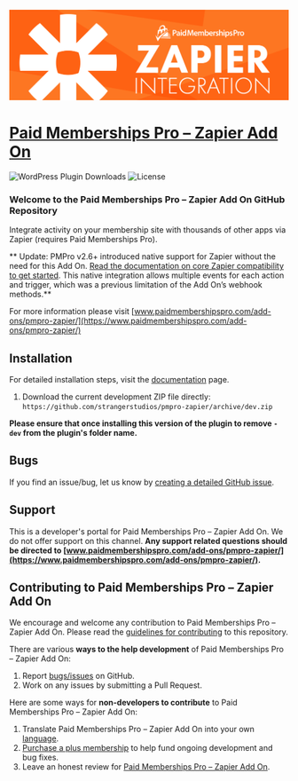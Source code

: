 ![](pmpro-zapier-banner.png)

# [Paid Memberships Pro – Zapier Add On](https://www.paidmembershipspro.com/add-ons/pmpro-zapier/) #
[comment]: # (Generate badges from shields.io, only works for .org plugins to get other stats etc. We'd have to create our own endpoints for Premium plugins)

![WordPress Plugin Downloads](https://img.shields.io/wordpress/plugin/dy/pmpro-zapier?style=flat-square) ![License](https://img.shields.io/badge/license-GPL--2.0%2B-red.svg?style=flat-square)

### Welcome to the Paid Memberships Pro – Zapier Add On GitHub Repository
Integrate activity on your membership site with thousands of other apps via Zapier (requires Paid Memberships Pro).

** Update: PMPro v2.6+ introduced native support for Zapier without the need for this Add On. [Read the documentation on core Zapier compatibility to get started](https://www.paidmembershipspro.com/documentation/compatibility/zapier/). This native integration allows multiple events for each action and trigger, which was a previous limitation of the Add On’s webhook methods.**

For more information please visit [www.paidmembershipspro.com/add-ons/pmpro-zapier/](https://www.paidmembershipspro.com/add-ons/pmpro-zapier/)

## Installation ##
For detailed installation steps, visit the [documentation](https://www.paidmembershipspro.com/add-ons/pmpro-zapier/) page.

1. Download the current development ZIP file directly: `https://github.com/strangerstudios/pmpro-zapier/archive/dev.zip`

**Please ensure that once installing this version of the plugin to remove `-dev` from the plugin's folder name.**

## Bugs ##
If you find an issue/bug, let us know by [creating a detailed GitHub issue](https://github.com/strangerstudios/pmpro-zapier/issues/new).

## Support ##
This is a developer's portal for Paid Memberships Pro – Zapier Add On. We do not offer support on this channel. **Any support related questions should be directed to [www.paidmembershipspro.com/add-ons/pmpro-zapier/](https://www.paidmembershipspro.com/add-ons/pmpro-zapier/).**

## Contributing to Paid Memberships Pro – Zapier Add On ##
We encourage and welcome any contribution to Paid Memberships Pro – Zapier Add On. Please read the [guidelines for contributing](https://github.com/strangerstudios/pmpro-zapier/blob/dev/.github/CONTRIBUTING.md) to this repository.

There are various **ways to the help development** of Paid Memberships Pro – Zapier Add On:

1. Report [bugs/issues](https://github.com/strangerstudios/pmpro-zapier/issues/new) on GitHub.
2. Work on any issues by submitting a Pull Request.

Here are some ways for **non-developers to contribute** to Paid Memberships Pro – Zapier Add On:

1. Translate Paid Memberships Pro – Zapier Add On into your own [language](https://www.paidmembershipspro.com/paid-memberships-pro-in-your-language/).
2. [Purchase a plus membership](https://paidmembershipspro.com/pricing) to help fund ongoing development and bug fixes.
3. Leave an honest review for [Paid Memberships Pro – Zapier Add On](https://wordpress.org/support/plugin/pmpro-zapier/reviews/#new-post).